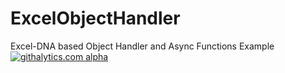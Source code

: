 ExcelObjectHandler
==================

Excel-DNA based Object Handler and Async Functions Example
[![githalytics.com alpha](https://cruel-carlota.pagodabox.com/305452878ba89c9d1473d379d15cb87a "githalytics.com")](http://githalytics.com/mndrake/ExcelObjectHandler)
